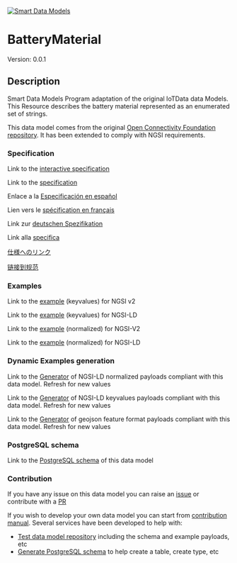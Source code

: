 [![Smart Data Models](https://smartdatamodels.org/wp-content/uploads/2022/01/SmartDataModels_logo.png "Logo")](https://smartdatamodels.org)
# BatteryMaterial
Version: 0.0.1

## Description 

Smart Data Models Program adaptation of the original IoTData data Models. This Resource describes the battery material represented as an enumerated set of strings.

This data model comes from the original [Open Connectivity Foundation repository](https://github.com/openconnectivityfoundation/IoTDataModels). It has been extended to comply with NGSI requirements.
### Specification

Link to the [interactive specification](https://swagger.lab.fiware.org/?url=https://smart-data-models.github.io/dataModel.OCF/BatteryMaterial/swagger.yaml)

Link to the [specification](https://github.com/smart-data-models/dataModel.OCF/blob/master/BatteryMaterial/doc/spec.md)

Enlace a la [Especificación en español](https://github.com/smart-data-models/dataModel.OCF/blob/master/BatteryMaterial/doc/spec_ES.md)

Lien vers le [spécification en français](https://github.com/smart-data-models/dataModel.OCF/blob/master/BatteryMaterial/doc/spec_FR.md)

Link zur [deutschen Spezifikation](https://github.com/smart-data-models/dataModel.OCF/blob/master/BatteryMaterial/doc/spec_DE.md)

Link alla [specifica](https://github.com/smart-data-models/dataModel.OCF/blob/master/BatteryMaterial/doc/spec_IT.md)

[仕様へのリンク](https://github.com/smart-data-models/dataModel.OCF/blob/master/BatteryMaterial/doc/spec_JA.md)

[链接到规范](https://github.com/smart-data-models/dataModel.OCF/blob/master/BatteryMaterial/doc/spec_ZH.md)
### Examples

Link to the [example](https://smart-data-models.github.io/dataModel.OCF/BatteryMaterial/examples/example.json) (keyvalues) for NGSI v2

Link to the [example](https://smart-data-models.github.io/dataModel.OCF/BatteryMaterial/examples/example.jsonld) (keyvalues) for NGSI-LD

Link to the [example](https://smart-data-models.github.io/dataModel.OCF/BatteryMaterial/examples/example-normalized.json) (normalized) for NGSI-V2

Link to the [example](https://smart-data-models.github.io/dataModel.OCF/BatteryMaterial/examples/example-normalized.jsonld) (normalized) for NGSI-LD
### Dynamic Examples generation

Link to the [Generator](https://smartdatamodels.org/extra/ngsi-ld_generator.php?schemaUrl=https://raw.githubusercontent.com/smart-data-models/dataModel.OCF/master/BatteryMaterial/schema.json&email=info@smartdatamodels.org) of NGSI-LD normalized payloads compliant with this data model. Refresh for new values

Link to the [Generator](https://smartdatamodels.org/extra/ngsi-ld_generator_keyvalues.php?schemaUrl=https://raw.githubusercontent.com/smart-data-models/dataModel.OCF/master/BatteryMaterial/schema.json&email=info@smartdatamodels.org) of NGSI-LD keyvalues payloads compliant with this data model. Refresh for new values

Link to the [Generator](https://smartdatamodels.org/extra/geojson_features_generator.php?schemaUrl=https://raw.githubusercontent.com/smart-data-models/dataModel.OCF/master/BatteryMaterial/schema.json&email=info@smartdatamodels.org) of geojson feature format payloads compliant with this data model. Refresh for new values
### PostgreSQL schema

Link to the [PostgreSQL schema](https://github.com/smart-data-models/dataModel.OCF/blob/master/BatteryMaterial/schema.sql) of this data model
### Contribution

 If you have any issue on this data model you can raise an [issue](https://github.com/smart-data-models/dataModel.OCF/issues)  or contribute with a [PR](https://github.com/smart-data-models/dataModel.OCF/pulls)

 If you wish to develop your own data model you can start from [contribution manual](https://bit.ly/contribution_manual). Several services have been developed to help with: 
 - [Test data model repository](https://smartdatamodels.org/index.php/data-models-contribution-api/) including the schema and example payloads, etc
 - [Generate PostgreSQL schema](https://smartdatamodels.org/index.php/sql-service/) to help create a table, create type, etc